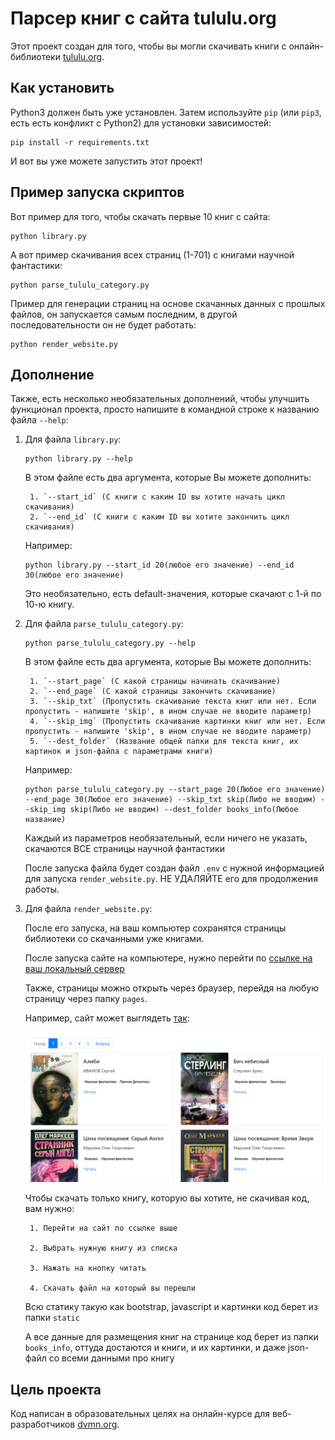 # Парсер книг с сайта tululu.org
Этот проект создан для того, чтобы вы могли скачивать книги с онлайн-библиотеки [tululu.org](https://tululu.org/).

## Как установить

Python3 должен быть уже установлен. Затем используйте `pip` (или `pip3`, есть есть конфликт с Python2) для установки зависимостей:
```
pip install -r requirements.txt
```

И вот вы уже можете запустить этот проект!


## Пример запуска скриптов

Вот пример для того, чтобы скачать первые 10 книг с сайта:

```
python library.py
```

А вот пример скачивания всех страниц (1-701) с книгами научной фантастики:
```
python parse_tululu_category.py
```

Пример для генерации страниц на основе скачанных данных с прошлых файлов, он запускается самым последним, в другой последовательности он не будет работать:
```
python render_website.py
```

## Дополнение 
Также, есть несколько необязательных дополнений, чтобы улучшить функционал проекта, просто напишите в командной строке к названию файла `--help`:

1. Для файла `library.py`:

    ```
    python library.py --help
    ```
    В этом файле есть два аргумента, которые Вы можете дополнить: 

        1. `--start_id` (С книги с каким ID вы хотите начать цикл скачивания)
        2. `--end_id` (С книги с каким ID вы хотите закончить цикл скачивания)

    Например:

    ```
    python library.py --start_id 20(любое его значение) --end_id 30(любое его значение)
    ```

    Это необязательно, есть default-значения, которые скачают с 1-й по 10-ю книгу.

2. Для файла `parse_tululu_category.py`:

    ```
    python parse_tululu_category.py --help
    ```
    В этом файле есть два аргумента, которые Вы можете дополнить: 

        1. `--start_page` (С какой страницы начинать скачивание)
        2. `--end_page` (С какой страницы закончить скачивание)
        3. `--skip_txt` (Пропустить скачивание текста книг или нет. Если пропустить - напишите 'skip', в ином случае не вводите параметр)
        4. `--skip_img` (Пропустить скачивание картинки книг или нет. Если пропустить - напишите 'skip', в ином случае не вводите параметр)
        5. `--dest_folder` (Название общей папки для текста книг, их картинок и json-файла с параметрами книги)

    Например:

    ```
    python parse_tululu_category.py --start_page 20(Любое его значение) --end_page 30(Любое его значение) --skip_txt skip(Либо не вводим) --skip_img skip(Либо не вводим) --dest_folder books_info(Любое название)
    ```

    Каждый из параметров необязательный, если ничего не указать, скачаются ВСЕ страницы научной фантастики

    После запуска файла будет создан файл `.env` с нужной информацией для запуска `render_website.py`. НЕ УДАЛЯЙТЕ его для продолжения работы.

3. Для файла `render_website.py`:

    После его запуска, на ваш компьютер сохранятся страницы библиотеки со скачанными уже книгами.

    После запуска сайте на компьютере, нужно перейти по [ссылке на ваш локальный сервер](http://127.0.0.1:5500/pages/index1.html)

    Также, страницы можно открыть через браузер, перейдя на любую страницу через папку `pages`.


    Например, сайт может выглядеть [так](https://nik-olaso.github.io/online-library/pages/index1.html):
   
   
    ![alt text](static/images/website.png)

    Чтобы скачать только книгу, которую вы хотите, не скачивая код, вам нужно:

        1. Перейти на сайт по ссылке выше
        
        2. Выбрать нужную книгу из списка

        3. Нажать на кнопку читать

        4. Скачать файл на который вы перешли
    

    Всю статику такую как bootstrap, javascript и картинки код берет из папки `static` 

    А все данные для размещения книг на странице код берет из папки `books_info`, оттуда достаются и книги, и их картинки, и даже json-файл со всеми данными про книгу


## Цель проекта
Код написан в образовательных целях на онлайн-курсе для веб-разработчиков [dvmn.org](https://dvmn.org/).
